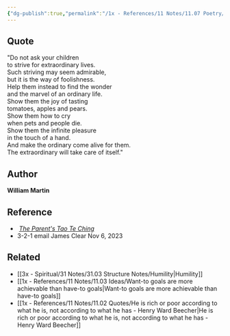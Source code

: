 ```yaml
---
{"dg-publish":true,"permalink":"/1x - References/11 Notes/11.07 Poetry/The wonders of ordinary life - William Martin/","title":"The wonders of ordinary life - William Martin","created":"2023-11-06T13:08:55.000+03:00","updated":"2024-02-14T20:18:17.926+03:00"}
---
```



## Quote
"Do not ask your children  
to strive for extraordinary lives.  
Such striving may seem admirable,  
but it is the way of foolishness.  
Help them instead to find the wonder  
and the marvel of an ordinary life.  
Show them the joy of tasting  
tomatoes, apples and pears.  
Show them how to cry  
when pets and people die.  
Show them the infinite pleasure  
in the touch of a hand.  
And make the ordinary come alive for them.  
The extraordinary will take care of itself."

## Author
**William Martin**

## Reference
-  [_The Parent's Tao Te Ching_](https://click.convertkit-mail4.com/8ku65dgee0uoh0kdn3purcznzo399/08hwh9hd786m6xul/aHR0cHM6Ly93d3cuYW1hem9uLmNvbS9QYXJlbnRzLVRhby1UZS1DaGluZy1BbmNpZW50L2RwLzE1NjkyNDY2MjkvcmVmPXNyXzFfMT9odmFkaWQ9NTgwNzQ0NDY3MDAyJmh2ZGV2PWMmaHZsb2NwaHk9OTAxNDk3MSZodm5ldHc9ZyZodnFtdD1lJmh2cmFuZD0xNzI0ODgxNjkzNDQzMDUyNDY1OSZodnRhcmdpZD1rd2QtNDIyMjU2MzM1Jmh5ZGFkY3I9ODI2NV8xMzUwMDkxNiZrZXl3b3Jkcz10aGUrcGFyZW50JTI3cyt0YW8rdGUrY2hpbmcmcWlkPTE2OTg5Mzk3NzQmc3I9OC0x)
- 3-2-1 email James Clear Nov 6, 2023

## Related
- [[3x - Spiritual/31 Notes/31.03 Structure Notes/Humility\|Humility]]
- [[1x - References/11 Notes/11.03 Ideas/Want-to goals are more achievable than have-to goals\|Want-to goals are more achievable than have-to goals]]
- [[1x - References/11 Notes/11.02 Quotes/He is rich or poor according to what he is, not according to what he has - Henry Ward Beecher\|He is rich or poor according to what he is, not according to what he has - Henry Ward Beecher]]